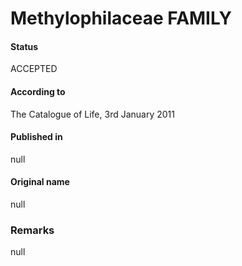 Methylophilaceae FAMILY
=======

#### Status
ACCEPTED

#### According to
The Catalogue of Life, 3rd January 2011

#### Published in
null

#### Original name
null

### Remarks
null